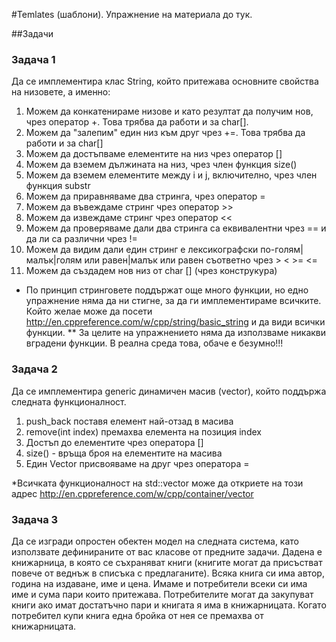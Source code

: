 ﻿#Temlates (шаблони). Упражнение на материала до тук.

##Задачи
### Задача 1
Да се имплементира клас String, който притежава основните свойства на низовете, а именно:
1. Можем да конкатенираме низове и като резултат да получим нов, чрез оператор +. Това трябва да работи и за char[].
2. Можем да "залепим" един низ към друг чрез +=. Това трябва да работи и за char[]
3. Можем да достъпваме елементите на низ чрез оператор []
4. Можем да вземем дължината на низ, чрез член функция size()
5. Можем да вземем елементите между i и j, включително, чрез член функция substr
6. Можем да приравняваме два стринга, чрез оператор =
7. Можем да въвеждаме стринг чрез оператор >>
8. Можем да извеждаме стринг чрез оператор <<
9. Можем да проверяваме дали два стринга са еквивалентни чрез == и да ли са различни чрез !=
10. Можем да видим дали един стринг е лексикографски по-голям|малък|голям или равен|малък или равен съответно чрез > < >= <=
11. Можем да създадем нов низ от char [] (чрез конструкура)

* По принцип стринговете поддържат още много функции, но едно упражнение няма да ни стигне, за да ги имплементираме всичките. Който желае може да посети http://en.cppreference.com/w/cpp/string/basic_string и да види всички функции.
** За целите на упражнението няма да използваме никакви вградени функции. В реална среда това, обаче е безумно!!!

### Задача 2
Да се имплементира generic динамичен масив (vector), който поддържа следната функционалност.
1. push_back поставя елемент най-отзад в масива
2. remove(int index) премахва елемента на позиция index
3. Достъп до елементите чрез оператора []
4. size() - връща броя на елементите на масива
5. Един Vector присвояваме на друг чрез оператора =

*Всичката функционалност на std::vector може да откриете на този адрес http://en.cppreference.com/w/cpp/container/vector

### Задача 3
Да се изгради опростен обектен модел на следната система, като използвате дефинираните от вас класове от предните задачи.
Дадена е книжарница, в която се съхраняват книги (книгите могат да присъстват повече от веднъж в списъка с предлаганите). Всяка книга си има автор, година на издаване, име и цена. Имаме и потребители всеки си има име и сума пари които притежава. Потребителите могат да закупуват книги ако имат достатъчно пари и книгата я има в книжарницата. Когато потребител купи книга една бройка от нея се премахва от книжарницата.
